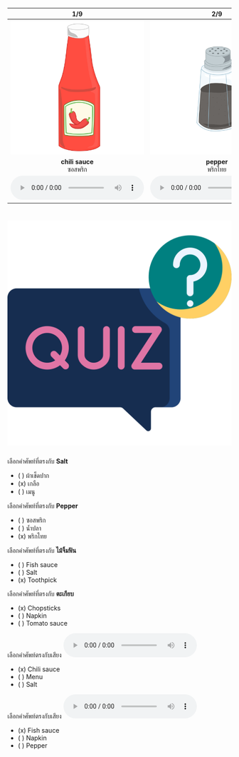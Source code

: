 <div class="carrousel">


|1/9|2/9|3/9|4/9|5/9|6/9|7/9|8/9|9/9|
| :----: | :----: | :----: | :----: | :----: | :----: | :----: | :----: | :----: |
|![](/media/img/on&#x20;the&#x20;table__chili&#x20;sauce.svg)|![](/media/img/on&#x20;the&#x20;table__pepper.svg)|![](/media/img/on&#x20;the&#x20;table__napkin.svg)|![](/media/img/on&#x20;the&#x20;table__toothpick.svg)|![](/media/img/on&#x20;the&#x20;table__chopsticks.svg)|![](/media/img/on&#x20;the&#x20;table__tomato&#x20;sauce.svg)|![](/media/img/on&#x20;the&#x20;table__fish&#x20;sauce.svg)|![](/media/img/on&#x20;the&#x20;table__salt.svg)|![](/media/img/on&#x20;the&#x20;table__menu.svg)|
|**chili sauce**<br>ซอสพริก|**pepper**<br>พริกไทย|**napkin**<br>ผ้าเช็ดปาก|**toothpick**<br>ไม้จิ้มฟัน|**chopsticks**<br>ตะเกียบ|**tomato sauce**<br>ซอสมะเขือเทศ|**fish sauce**<br>น้ำปลา|**salt**<br>เกลือ|**menu**<br>เมนู|
|![](/media/audio/chili&#x20;sauce.mp3)|![](/media/audio/pepper.mp3)|![](/media/audio/napkin.mp3)|![](/media/audio/toothpick.mp3)|![](/media/audio/chopsticks.mp3)|![](/media/audio/tomato&#x20;sauce.mp3)|![](/media/audio/fish&#x20;sauce.mp3)|![](/media/audio/salt.mp3)|![](/media/audio/menu.mp3)|

</div>



# ![icon](/media/icons/quiz.svg) 


 เลือกคำศัพท์ที่ตรงกับ **Salt**
 - ( ) ผ้าเช็ดปาก
 - (x) เกลือ
 - ( ) เมนู

 เลือกคำศัพท์ที่ตรงกับ **Pepper**
 - ( ) ซอสพริก
 - ( ) น้ำปลา
 - (x) พริกไทย

 เลือกคำศัพท์ที่ตรงกับ **ไม้จิ้มฟัน**
 - ( ) Fish sauce
 - ( ) Salt
 - (x) Toothpick

 เลือกคำศัพท์ที่ตรงกับ **ตะเกียบ**
 - (x) Chopsticks
 - ( ) Napkin
 - ( ) Tomato sauce

เลือกคำศัพท์ตรงกับเสียง ![](/media/audio/chili&#x20;sauce.mp3) 
 - (x) Chili sauce
 - ( ) Menu
 - ( ) Salt


เลือกคำศัพท์ตรงกับเสียง ![](/media/audio/fish&#x20;sauce.mp3) 
 - (x) Fish sauce
 - ( ) Napkin
 - ( ) Pepper


